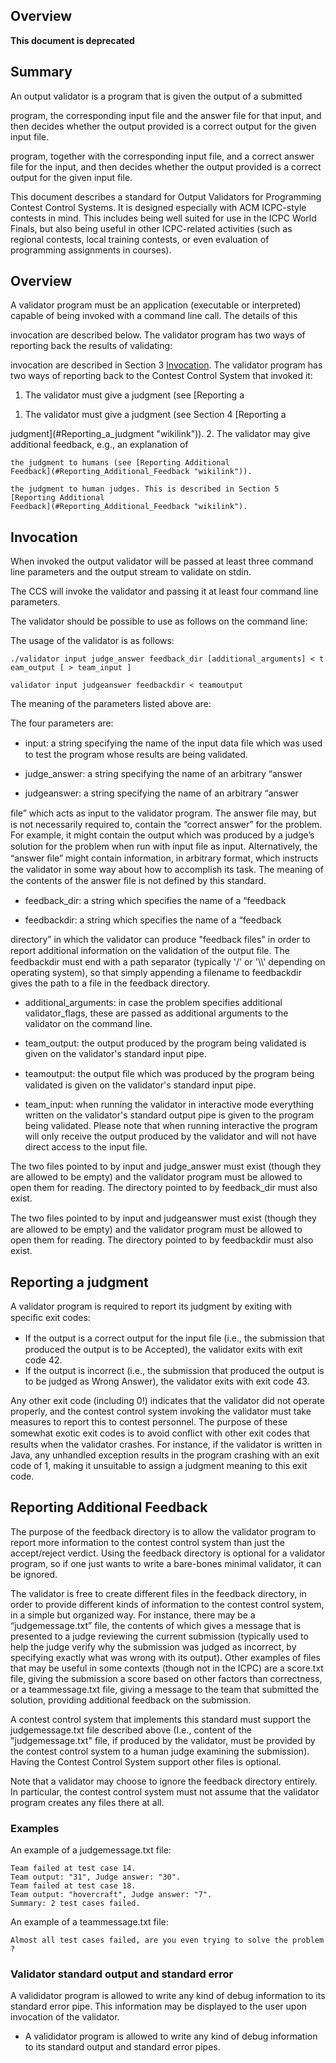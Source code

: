 <div class="problemarchive">

## Overview
</div>
<div class="clics">

**This document is deprecated**

## Summary
</div>

An output validator is a program that is given the output of a submitted
<div class="problemarchive">

program, the corresponding input file and the answer file for that
input, and then decides whether the output provided is a correct output
for the given input file.
</div>
<div class="clics">

program, together with the corresponding input file, and a correct
answer file for the input, and then decides whether the output provided
is a correct output for the given input file.

This document describes a standard for Output Validators for Programming
Contest Control Systems. It is designed especially with ACM ICPC-style
contests in mind. This includes being well suited for use in the ICPC
World Finals, but also being useful in other ICPC-related activities
(such as regional contests, local training contests, or even evaluation
of programming assignments in courses).

## Overview
</div>

A validator program must be an application (executable or interpreted)
capable of being invoked with a command line call. The details of this
<div class="problemarchive">

invocation are described below. The validator program has two ways of
reporting back the results of validating:
</div>
<div class="clics">

invocation are described in Section 3
[Invocation](#Invocation "wikilink"). The validator program has two ways
of reporting back to the Contest Control System that invoked it:
</div>

<div class="problemarchive">

1.  The validator must give a judgment (see [Reporting a
</div>
<div class="clics">

1.  The validator must give a judgment (see Section 4 [Reporting a
</div>
    judgment](#Reporting_a_judgment "wikilink")).
2.  The validator may give additional feedback, e.g., an explanation of
<div class="problemarchive">

    the judgment to humans (see [Reporting Additional
    Feedback](#Reporting_Additional_Feedback "wikilink")).
</div>
<div class="clics">

    the judgment to human judges. This is described in Section 5
    [Reporting Additional
    Feedback](#Reporting_Additional_Feedback "wikilink").
</div>

## Invocation

<div class="problemarchive">

When invoked the output validator will be passed at least three command
line parameters and the output stream to validate on stdin.
</div>
<div class="clics">

The CCS will invoke the validator and passing it at least four command
line parameters.
</div>

<div class="problemarchive">

The validator should be possible to use as follows on the command line:
</div>
<div class="clics">

The usage of the validator is as follows:
</div>

<div class="problemarchive">

`./validator input judge_answer feedback_dir [additional_arguments] < team_output [ > team_input ]`
</div>
<div class="clics">

`validator input judgeanswer feedbackdir < teamoutput`
</div>

<div class="problemarchive">

The meaning of the parameters listed above are:
</div>
<div class="clics">

The four parameters are:
</div>

  - input: a string specifying the name of the input data ﬁle which was
    used to test the program whose results are being validated.

<!-- end list -->

<div class="problemarchive">

  - judge\_answer: a string specifying the name of an arbitrary “answer
</div>
<div class="clics">

  - judgeanswer: a string specifying the name of an arbitrary “answer
</div>
    ﬁle” which acts as input to the validator program. The answer ﬁle
    may, but is not necessarily required to, contain the “correct
    answer” for the problem. For example, it might contain the output
    which was produced by a judge’s solution for the problem when run
    with input ﬁle as input. Alternatively, the “answer ﬁle” might
    contain information, in arbitrary format, which instructs the
    validator in some way about how to accomplish its task. The meaning
    of the contents of the answer ﬁle is not defined by this standard.

<!-- end list -->

<div class="problemarchive">

  - feedback\_dir: a string which specifies the name of a “feedback
</div>
<div class="clics">

  - feedbackdir: a string which specifies the name of a “feedback
</div>
    directory” in which the validator can produce "feedback files" in
    order to report additional information on the validation of the
    output ﬁle. The feedbackdir must end with a path separator
    (typically '/' or '\\' depending on operating system), so that
    simply appending a filename to feedbackdir gives the path to a file
    in the feedback directory.

<!-- end list -->

<div class="problemarchive">

  - additional\_arguments: in case the problem specifies additional
    validator\_flags, these are passed as additional arguments to the
    validator on the command line.

<!-- end list -->

  - team\_output: the output produced by the program being validated is
    given on the validator's standard input pipe.

<!-- end list -->
</div>
<div class="clics">

  - teamoutput: the output ﬁle which was produced by the program being
    validated is given on the validator's standard input pipe.
</div>

<div class="problemarchive">

  - team\_input: when running the validator in interactive mode
    everything written on the validator's standard output pipe is given
    to the program being validated. Please note that when running
    interactive the program will only receive the output produced by the
    validator and will not have direct access to the input file.

The two files pointed to by input and judge\_answer must exist (though
they are allowed to be empty) and the validator program must be allowed
to open them for reading. The directory pointed to by feedback\_dir must
also exist.
</div>
<div class="clics">

The two ﬁles pointed to by input and judgeanswer must exist (though they
are allowed to be empty) and the validator program must be allowed to
open them for reading. The directory pointed to by feedbackdir must also
exist.
</div>

## Reporting a judgment

A validator program is required to report its judgment by exiting with
speciﬁc exit codes:

  - If the output is a correct output for the input ﬁle (i.e., the
    submission that produced the output is to be Accepted), the
    validator exits with exit code 42.
  - If the output is incorrect (i.e., the submission that produced the
    output is to be judged as Wrong Answer), the validator exits with
    exit code 43.

Any other exit code (including 0\!) indicates that the validator did not
operate properly, and the contest control system invoking the validator
must take measures to report this to contest personnel. The purpose of
these somewhat exotic exit codes is to avoid conﬂict with other exit
codes that results when the validator crashes. For instance, if the
validator is written in Java, any unhandled exception results in the
program crashing with an exit code of 1, making it unsuitable to assign
a judgment meaning to this exit code.

## Reporting Additional Feedback

The purpose of the feedback directory is to allow the validator program
to report more information to the contest control system than just the
accept/reject verdict. Using the feedback directory is optional for a
validator program, so if one just wants to write a bare-bones minimal
validator, it can be ignored.

The validator is free to create different files in the feedback
directory, in order to provide different kinds of information to the
contest control system, in a simple but organized way. For instance,
there may be a “judgemessage.txt” file, the contents of which gives a
message that is presented to a judge reviewing the current submission
(typically used to help the judge verify why the submission was judged
as incorrect, by specifying exactly what was wrong with its output).
Other examples of files that may be useful in some contexts (though not
in the ICPC) are a score.txt file, giving the submission a score based
on other factors than correctness, or a teammessage.txt file, giving a
message to the team that submitted the solution, providing additional
feedback on the submission.

A contest control system that implements this standard must support the
judgemessage.txt file described above (I.e., content of the
"judgemessage.txt" file, if produced by the validator, must be provided
by the contest control system to a human judge examining the
submission). Having the Contest Control System support other files is
optional.

Note that a validator may choose to ignore the feedback directory
entirely. In particular, the contest control system must not assume that
the validator program creates any files there at all.

### Examples

An example of a judgemessage.txt file:

`Team failed at test case 14.`  
`Team output: "31", Judge answer: "30".`  
`Team failed at test case 18.`  
`Team output: "hovercraft", Judge answer: "7".`  
`Summary: 2 test cases failed.`

An example of a teammessage.txt file:

`Almost all test cases failed, are you even trying to solve the problem?`

### Validator standard output and standard error

<div class="problemarchive">

A valididator program is allowed to write any kind of debug information
to its standard error pipe. This information may be displayed to the
user upon invocation of the validator.
</div>
<div class="clics">

  -   
    A valididator program is allowed to write any kind of debug
    information to its standard output and standard error pipes.
</div>
